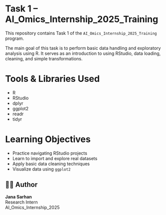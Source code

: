 # Task 1 – AI_Omics_Internship_2025_Training

This repository contains Task 1 of the `AI_Omics_Internship_2025_Training` program.

The main goal of this task is to perform basic data handling and exploratory analysis using R. It serves as an introduction to using RStudio, data loading, cleaning, and simple transformations.

# Tools & Libraries Used
- R
- RStudio
- dplyr
- ggplot2
- readr
- tidyr

# Learning Objectives
- Practice navigating RStudio projects  
- Learn to import and explore real datasets  
- Apply basic data cleaning techniques  
- Visualize data using `ggplot2`


## 👩‍💻 Author

**Jana Sarhan**  
Research Intern  
AI_Omics_Internship_2025
